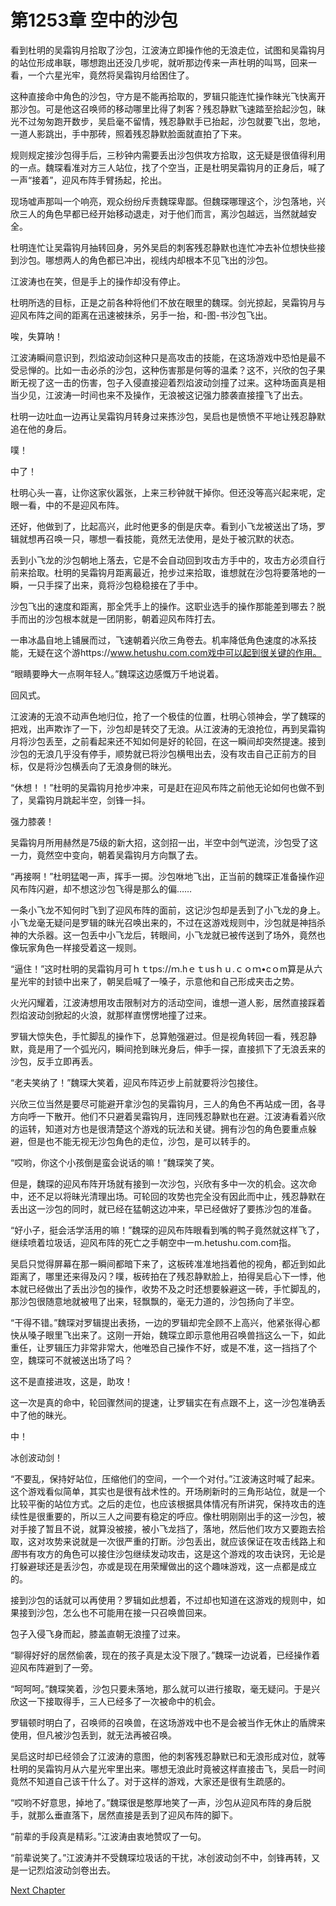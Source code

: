 # 第1253章 空中的沙包

看到杜明的吴霜钩月拾取了沙包，江波涛立即操作他的无浪走位，试图和吴霜钩月的站位形成串联，哪想跑出还没几步呢，就听那边传来一声杜明的叫骂，回来一看，一个六星光牢，竟然将吴霜钩月给困住了。

这种直接命中角色的沙包，守方是不能再拾取的，罗辑只能连忙操作昧光飞快离开那沙包。可是他这召唤师的移动哪里比得了刺客？残忍静默飞速踏至拾起沙包，昧光不过匆匆跑开数步，吴启毫不留情，残忍静默手已抬起，沙包就要飞出，忽地，一道人影跳出，手中那砖，照着残忍静默脸面就直拍了下来。

规则规定接沙包得手后，三秒钟内需要丢出沙包供攻方拾取，这无疑是很值得利用的一点。魏琛看准对方三人站位，找了个空当，正是杜明吴霜钩月的正身后，喊了一声“接着”，迎风布阵手臂扬起，抡出。

现场嘘声那叫一个响亮，观众纷纷斥责魏琛卑鄙。但魏琛哪理这个，沙包落地，兴欣三人的角色早都已经开始移动退走，对于他们而言，离沙包越远，当然就越安全。

杜明连忙让吴霜钩月抽转回身，另外吴启的刺客残忍静默也连忙冲去补位想快些接到沙包。哪想两人的角色都已冲出，视线内却根本不见飞出的沙包。

江波涛也在笑，但是手上的操作却没有停止。

杜明所选的目标，正是之前各种将他们不放在眼里的魏琛。剑光掠起，吴霜钩月与迎风布阵之间的距离在迅速被抹杀，另手一抬，和-图-书沙包飞出。

唉，失算呐！

江波涛瞬间意识到，烈焰波动剑这种只是高攻击的技能，在这场游戏中恐怕是最不受忌惮的。比如一击必杀的沙包，这种伤害那是何等的温柔？这不，兴欣的包子果断无视了这一击的伤害，包子入侵直接迎着烈焰波动剑撞了过来。这种场面真是相当少见，江波涛一时间也来不及操作，无浪被这记强力膝袭直接撞飞了出去。

杜明一边吐血一边再让吴霜钩月转身过来拣沙包，吴启也是愤愤不平地让残忍静默追在他的身后。

噗！

中了！

杜明心头一喜，让你这家伙嚣张，上来三秒钟就干掉你。但还没等高兴起来呢，定眼一看，中的不是迎风布阵。

还好，他做到了，比起高兴，此时他更多的倒是庆幸。看到小飞龙被送出了场，罗辑就想再召唤一只，哪想一看技能，竟然无法使用，是处于被沉默的状态。

丢到小飞龙的沙包朝地上落去，它是不会自动回到攻击方手中的，攻击方必须自行前来拾取。杜明的吴霜钩月距离最近，抢步过来拾取，谁想就在沙包将要落地的一瞬，一只手探了出来，竟将沙包稳稳接在了手中。

沙包飞出的速度和距离，那全凭手上的操作。这职业选手的操作那能差到哪去？脱手而出的沙包根本就是一团阴影，朝着迎风布阵打去。

一串冰晶自地上铺展而过，飞速朝着兴欣三角卷去。机率降低角色速度的冰系技能，无疑在这个游https://www.hetushu.com.com戏中可以起到很关键的作用。

“眼睛要睁大一点啊年轻人。”魏琛这边感慨万千地说着。

回风式。

江波涛的无浪不动声色地归位，抢了一个极佳的位置，杜明心领神会，学了魏琛的把戏，出声欺诈了一下，沙包却是转交了无浪。从江波涛的无浪抢位，再到吴霜钩月将沙包丢至，之前看起来还不知如何是好的轮回，在这一瞬间却突然提速。接到沙包的无浪几乎没有停手，顺势就已将沙包横甩出去，没有攻击自己正前方的目标，仅是将沙包横丢向了无浪身侧的昧光。

“休想！！”杜明的吴霜钩月抢步冲来，可是赶在迎风布阵之前他无论如何也做不到了，吴霜钩月跳起半空，剑锋一抖。

强力膝袭！

吴霜钩月所用赫然是75级的新大招，这剑招一出，半空中剑气逆流，沙包受了这一力，竟然空中变向，朝着吴霜钩月方向飘了去。

“再接啊！”杜明猛喝一声，挥手一掷。沙包咻地飞出，正当前的魏琛正准备操作迎风布阵闪避，却不想这沙包飞得是那么的偏……

一条小飞龙不知何时飞到了迎风布阵的面前，这记沙包却是丢到了小飞龙的身上。小飞龙毫无疑问是罗辑的昧光召唤出来的，不过在这游戏规则中，沙包就是神挡杀神的大杀器。这一包丢中小飞龙后，转眼间，小飞龙就已被传送到了场外，竟然也像玩家角色一样接受着这一规则。

“逼住！”这时杜明的吴霜钩月可ｈｔtps://ｍ.hｅｔusｈｕ.ｃｏｍ•cｏm算是从六星光牢的封锁中出来了，朝吴启喊了一嗓子，示意他和自己形成夹击之势。

火光闪耀着，江波涛想用攻击限制对方的活动空间，谁想一道人影，居然直接踩着烈焰波动剑掀起的火浪，就那样直愣愣地撞了过来。

罗辑大惊失色，手忙脚乱的操作下，总算勉强避过。但是视角转回一看，残忍静默，竟是用了一个弧光闪，瞬间抢到昧光身后，伸手一探，直接抓下了无浪丢来的沙包，反手立即再丢。

“老夫笑纳了！”魏琛大笑着，迎风布阵迈步上前就要将沙包接住。

兴欣三位当然是要尽可能避开拿沙包的吴霜钩月，三人的角色不再站成一团，各寻方向呼一下散开。他们不只避着吴霜钩月，连同残忍静默也在避。江波涛看着兴欣的运转，知道对方也是很清楚这个游戏的玩法和关键。拥有沙包的角色要重点躲避，但是也不能无视无沙包角色的走位，沙包，是可以转手的。

“哎哟，你这个小孩倒是蛮会说话的嘛！”魏琛笑了笑。

但是，魏琛的迎风布阵开场就有接到一次沙包，兴欣有多中一次的机会。这次命中，还不足以将昧光清理出场。可轮回的攻势也完全没有因此而中止，残忍静默在丢出这一沙包的同时，就已经在猛朝这边冲来，早已经做好了要拣沙包的准备。

“好小子，挺会活学活用的嘛！”魏琛的迎风布阵眼看到嘴的鸭子竟然就这样飞了，继续喷着垃圾话，迎风布阵的死亡之手朝空中一m.hetushu.com.com指。

吴启只觉得屏幕在那一瞬间都暗下来了，这板砖准准地挡着他的视角，都近到如此距离了，哪里还来得及闪？噗，板砖拍在了残忍静默脸上，拍得吴启心下一悸，他本就已经做出了丢出沙包的操作，收势不及之时还想要躲避这一砖，手忙脚乱的，那沙包很随意地就被甩了出来，轻飘飘的，毫无力道的，沙包扬向了半空。

“干得不错。”魏琛对罗辑提出表扬，一边的罗辑却完全顾不上高兴，他紧张得心都快从嗓子眼里飞出来了。这刚一开始，魏琛立即示意他用召唤兽挡这么一下，如此重任，让罗辑压力非常非常大，他唯恐自己操作不好，或是不准，这一挡挡了个空，魏琛可不就被送出场了吗？

这不是直接进攻，这是，助攻！

这一次是真的命中，轮回骤然间的提速，让罗辑实在有点跟不上，这一沙包准确丢中了他的昧光。

中！

冰创波动剑！

“不要乱，保持好站位，压缩他们的空间，一个一个对付。”江波涛这时喊了起来。这个游戏看似简单，其实也是很有战术性的。开场刷新时的三角形站位，就是一个比较平衡的站位方式。之后的走位，也应该根据具体情况有所讲究，保持攻击的连续性是很重要的，所以三人之间要有稳定的呼应。像杜明刚刚出手的这一沙包，被对手接了暂且不说，就算没被接，被小飞龙挡了，落地，然后他们攻方又要跑去拾取，这对攻势来说就是一次很严重的打断。沙包丢出，就应该保证在攻击线路上和*图*书有攻方的角色可以接住沙包继续发动攻击，这是这个游戏的攻击诀窍，无论是打躲避球还是丢沙包，亦或是现在用荣耀做出的这个趣味游戏，这一点都是成立的。

接到沙包的话就可以再使用？罗辑如此想着，不过却也知道在这游戏的规则中，如果接到沙包，怎么也不可能用在接一只召唤兽回来。

包子入侵飞身而起，膝盖直朝无浪撞了过来。

“聊得好好的居然偷袭，现在的孩子真是太没下限了。”魏琛一边说着，已经操作着迎风布阵避到了一旁。

“呵呵呵。”魏琛笑着，沙包只要未落地，那么就可以进行接取，毫无疑问。于是兴欣这一下接取得手，三人已经多了一次被命中的机会。

罗辑顿时明白了，召唤师的召唤兽，在这场游戏中也不是会被当作无休止的盾牌来使用，但凡被沙包丢到，就无法再被召唤。

吴启这时却已经领会了江波涛的意图，他的刺客残忍静默已和无浪形成对位，就等杜明的吴霜钩月从六星光牢里出来。哪想无浪此时竟被这样直接击飞，吴启一时间竟然不知道自己该干什么了。对于这样的游戏，大家还是很有生疏感的。

“哎哟不好意思，掉地了。”魏琛很是憨厚地笑了一声，沙包从迎风布阵的身后脱手，就那么垂直落下，居然直接是丢到了迎风布阵的脚下。

“前辈的手段真是精彩。”江波涛由衷地赞叹了一句。

“前辈说笑了。”江波涛并不受魏琛垃圾话的干扰，冰创波动剑不中，剑锋再转，又是一记烈焰波动剑卷出去。



[Next Chapter](%E7%AC%AC1254%E7%AB%A0%20%E9%9B%B6%E8%B7%9D%E7%A6%BB%E5%87%BA%E6%89%8B.md)